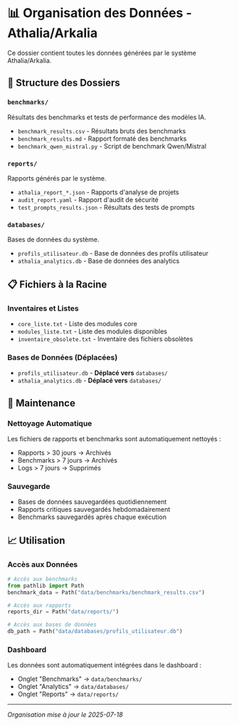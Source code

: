# 📊 Organisation des Données - Athalia/Arkalia

Ce dossier contient toutes les données générées par le système Athalia/Arkalia.

## 📁 Structure des Dossiers

### `benchmarks/`
Résultats des benchmarks et tests de performance des modèles IA.
- `benchmark_results.csv` - Résultats bruts des benchmarks
- `benchmark_results.md` - Rapport formaté des benchmarks
- `benchmark_qwen_mistral.py` - Script de benchmark Qwen/Mistral

### `reports/`
Rapports générés par le système.
- `athalia_report_*.json` - Rapports d'analyse de projets
- `audit_report.yaml` - Rapport d'audit de sécurité
- `test_prompts_results.json` - Résultats des tests de prompts

### `databases/`
Bases de données du système.
- `profils_utilisateur.db` - Base de données des profils utilisateur
- `athalia_analytics.db` - Base de données des analytics

## 📋 Fichiers à la Racine

### Inventaires et Listes
- `core_liste.txt` - Liste des modules core
- `modules_liste.txt` - Liste des modules disponibles
- `inventaire_obsolete.txt` - Inventaire des fichiers obsolètes

### Bases de Données (Déplacées)
- `profils_utilisateur.db` - **Déplacé vers** `databases/`
- `athalia_analytics.db` - **Déplacé vers** `databases/`

## 🔄 Maintenance

### Nettoyage Automatique
Les fichiers de rapports et benchmarks sont automatiquement nettoyés :
- Rapports > 30 jours → Archivés
- Benchmarks > 7 jours → Archivés
- Logs > 7 jours → Supprimés

### Sauvegarde
- Bases de données sauvegardées quotidiennement
- Rapports critiques sauvegardés hebdomadairement
- Benchmarks sauvegardés après chaque exécution

## 📈 Utilisation

### Accès aux Données
```python
# Accès aux benchmarks
from pathlib import Path
benchmark_data = Path("data/benchmarks/benchmark_results.csv")

# Accès aux rapports
reports_dir = Path("data/reports/")

# Accès aux bases de données
db_path = Path("data/databases/profils_utilisateur.db")
```

### Dashboard
Les données sont automatiquement intégrées dans le dashboard :
- Onglet "Benchmarks" → `data/benchmarks/`
- Onglet "Analytics" → `data/databases/`
- Onglet "Reports" → `data/reports/`

---

*Organisation mise à jour le 2025-07-18*
